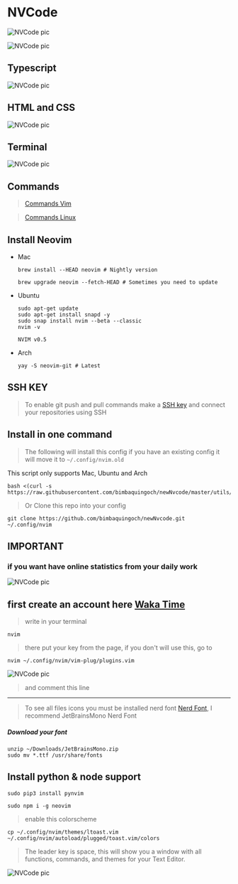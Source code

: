 # NVCode

![NVCode pic](./utils/images/collageNvcode.png)

![NVCode pic](./utils/images/newnvcode.png)

## Typescript

![NVCode pic](./utils/images/ts.png)

## HTML and CSS

![NVCode pic](./utils/images/htmlcss.png)

## Terminal

![NVCode pic](./utils/images/term.png)

## Commands

> [Commands Vim](https://vim.rtorr.com/)

> [Commands Linux](https://blog.desdelinux.net/mas-de-400-comandos-para-gnulinux-que-deberias-conocer/)

## Install Neovim

- Mac

  ```
  brew install --HEAD neovim # Nightly version

  brew upgrade neovim --fetch-HEAD # Sometimes you need to update
  ```

- Ubuntu

  ```
  sudo apt-get update
  sudo apt-get install snapd -y
  sudo snap install nvim --beta --classic
  nvim -v

  NVIM v0.5
  ```

- Arch

  ```
  yay -S neovim-git # Latest
  ```

## SSH KEY

> To enable git push and pull commands make a [SSH key](https://gist.github.com/bimbaquingoch/f82962545ec731682cf989c582b3fd21) and connect your repositories using SSH

## Install in one command

> The following will install this config if you have an existing config it will move it to `~/.config/nvim.old`

This script only supports Mac, Ubuntu and Arch

```
bash <(curl -s https://raw.githubusercontent.com/bimbaquingoch/newNvcode/master/utils/install.sh)
```

> Or Clone this repo into your config

```
git clone https://github.com/bimbaquingoch/newNvcode.git ~/.config/nvim
```

## IMPORTANT

### if you want have online statistics from your daily work

![NVCode pic](./utils/images/waka.png)

## first create an account here [Waka Time](https://wakatime.com/)

> write in your terminal

```
nvim
```

> there put your key from the page, if you don't will use this, go to

```
nvim ~/.config/nvim/vim-plug/plugins.vim
```

![NVCode pic](./utils/images/wakaConfig.png)

> and comment this line

<hr/>

> To see all files icons you must be installed nerd font [Nerd Font](https://www.nerdfonts.com/font-downloads), I recommend JetBrainsMono Nerd Font

##### Download your font

```
unzip ~/Downloads/JetBrainsMono.zip
sudo mv *.ttf /usr/share/fonts
```

## Install python & node support

```
sudo pip3 install pynvim
```

```
sudo npm i -g neovim
```

> enable this colorscheme

```
cp ~/.config/nvim/themes/ltoast.vim ~/.config/nvim/autoload/plugged/toast.vim/colors
```

> The leader key is space, this will show you a window with all functions, commands, and themes for your Text Editor.

![NVCode pic](./utils/images/key.png)
